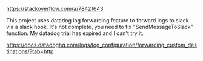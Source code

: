https://stackoverflow.com/a/78421643

This project uses datadog log forwarding feature to forward logs to slack via a slack hook.
It's not complete, you need to fix "SendMessageToSlack" function. My datadog trial has expired and I can't try it.


https://docs.datadoghq.com/logs/log_configuration/forwarding_custom_destinations/?tab=http
